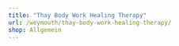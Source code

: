 ```yaml
---
title: "Thay Body Work Healing Therapy"
url: /weymouth/thay-body-work-healing-therapy/
shop: Allgemein
---
```

